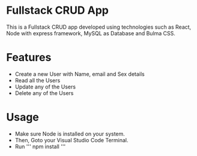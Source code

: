 # Fullstack CRUD App
This is a Fullstack CRUD app developed using technologies such as React, Node with express framework, MySQL as Database and Bulma CSS.

# Features
- Create a new User with Name, email and Sex details
- Read all the Users
- Update any of the Users
- Delete any of the Users

# Usage
- Make sure Node is installed on your system.
- Then, Goto your Visual Studio Code Terminal.
- Run 
''' npm install '''
